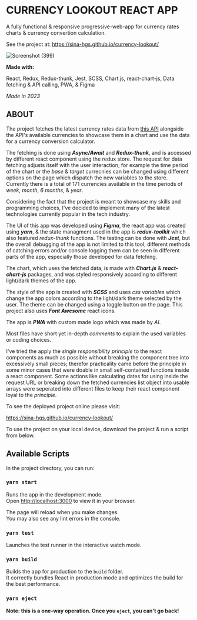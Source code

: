 # CURRENCY LOOKOUT REACT APP

A fully functional & responsive progressive-web-app for currency rates charts & currency convertion calculation.

See the project at:
https://sina-hgs.github.io/currency-lookout/



![Screenshot (399)](https://github.com/Sina-Hgs/currency-lookout/assets/103804601/0cab8bb2-ac20-40eb-ae09-12a0bd83da69)






**Made with:**

React, Redux, Redux-thunk, Jest, SCSS, Chart.js, react-chart-js, Data fetching & API calling, PWA, & Figma

*Made in 2023*

## ABOUT
The project fetches the latest currency rates data from [this API](https://exchangerate.host/#/) alongside the API's available currencies to showcase them in a chart and use the data for a currency conversion calculator. 

The fetching is done using ***Async/Await*** and ***Redux-thunk***, and is accessed by different react component using the redux store. 
The request for data fetching adjusts itself with the user interaction; for example the time period of the chart or the *base* & *target* currecnies can be changed using different options on the page which dispatch the new variables to the store. Currently there is a total of 171 currencies available in the time periods of *week*, *month*, *6 months*, & *year*.


Considering the fact that the project is meant to showcase my skills and programming choices, I've decided to implement many of the latest technologies currently popular in the tech industry.

The UI of this app was developed using ***Figma***, the react app was created using ***yarn***, & the state managment used in the app is ***redux-toolkit*** which also featured *redux-thunk* functions. The testing can be done with ***Jest***, but the overall debugging of the app is not limited to this tool; different methods of catching errors and/or console logging them can be seen in different parts of the app, especially those developed for data fetching.

The chart, which uses the fetched data, is made with ***Chart.js*** & ***react-chart-js*** packages, and was styled responsively according to different light/dark themes of the app.

The style of the app is created with ***SCSS*** and uses *css variables* which change the app colors according to the light/dark theme selected by the user. The theme can be changed using a toggle button on the page. This project also uses ***Font Awesome*** react icons.

The app is **_PWA_** with custom made logo which was made by _AI_.

Most files have short yet in-depth *comments* to explain the used variables or coding choices.

I've tried the apply the *single responsibility principle* to the react components as much as possible without breaking the component tree into excessively small pieces; therefor practicality came before the principle in some minor cases that were doable in small self-contained functions inside a react component. Some actions like calculating dates for using inside the request URL or breaking down the fetched currencies list object into usable arrays were seperated into different files to keep their react component loyal to the *principle*.

To see the deployed project online please visit:

https://sina-hgs.github.io/currency-lookout/

To use the project on your local device, download the project & run a script from below.

## Available Scripts

In the project directory, you can run:

### `yarn start`

Runs the app in the development mode.\
Open [http://localhost:3000](http://localhost:3000) to view it in your browser.

The page will reload when you make changes.\
You may also see any lint errors in the console.

### `yarn test`

Launches the test runner in the interactive watch mode.


### `yarn build`

Builds the app for production to the `build` folder.\
It correctly bundles React in production mode and optimizes the build for the best performance.

### `yarn eject`

**Note: this is a one-way operation. Once you `eject`, you can't go back!**
